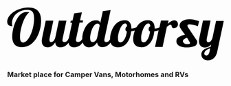 <svg xmlns="http://www.w3.org/2000/svg" viewBox="0 0 200 49.1" class='fastboot-logo'><path d="M19.5 0C9.5 0 0 6.5 0 13.3c0 3 1.9 4.1 4.9 4.1-.2-.4-.5-.9-.5-2.7C4.4 7 11.2 2.2 18.3 2.2c4.9 0 6.5 2.3 6.5 8.1 0 10.6-5.3 22.3-10.1 22.3-2.2 0-2.9-2-2.9-5.3 0-7.5 4.1-20 8.6-22.7-.9-.3-1.8-.4-2.5-.4-8.9 0-13.3 15-13.3 22.9 0 7.1 3.6 9.8 8.9 9.8C26 37 31.3 22 31.3 12.4c0-7.3-3-12.4-11.8-12.4zm138.2 15.6c0-1.9-1.2-3.7-3.4-3.7-2 0-4.1 1.5-6 3.3l.7-3.1h-7l-1.4 6.5c-1.4.6-2.7.9-3.9.9h-.5c0-5.1-2.1-7.7-6.3-7.7-5.1 0-8.5 3-10.6 6.7-1.4.6-2.9 1-4.1 1h-.5c-.1-5.1-2.1-7.7-6.3-7.7C98.4 12 95 23.6 95 29.2v.4c-.8 1.5-1.9 2.6-3.3 2.6s-2-.4-2-1.8c0-.4 0-.9.2-1.6l5.6-26.4-7.2 1-2.4 11.1c-.3-2.3-2.4-2.6-4-2.6-8.5 0-12.6 10.5-12.6 17.1v.3c-.9 1.7-2.3 2.8-3.8 2.8-1.4 0-2-.4-2-1.8 0-.4 0-.9.2-1.6L66.8 14h2.9l.4-2h-2.9L69 4.5l-7.2 1-1.5 6.7h-1.6l-.4 2h1.6L57 27.9c-.7 2.4-2.1 4.3-4 4.3-1.4 0-2-.4-2-1.8 0-.4.1-.9.2-1.6l3.5-16.6h-7l-3.3 15.7c-.7 2.4-2 4.3-3.9 4.3-1.1 0-1.5-.9-1.5-2 0-.4 0-.9.1-1.4l3.5-16.6h-7l-3.3 15.7c-.2 1.2-.4 2.3-.4 3.2 0 4.1 2.3 5.9 5.2 5.9 2.1 0 4.8-.6 7.2-4.6.3 3 2.1 4.6 4.8 4.6 2 0 5-.6 7.5-4.3.5 3 2.6 4.3 5.1 4.3 2 0 5.3-.6 8-4.5 1 3.3 3.5 4.5 6 4.5 3.5 0 5.8-2.3 7.3-4.5.4 2.8 2.2 4.3 4.8 4.3 2 0 5-.5 7.6-4.2 1.1 3.2 3.8 4.4 7.3 4.4 6 0 10.9-5.7 11.7-14.8 1.2-.2 2.4-.5 3.5-.9-1.1 2.9-1.6 5.9-1.6 8 0 5.6 3.3 7.7 7.8 7.7 6 0 11-5.7 11.7-14.8 1.4-.2 2.8-.6 4-1.1l-3.3 15.6h7l3.9-18.6c1.3-1.2 2.3-2 3.6-2 1.5 0 .1 3.1 2.8 3.1 2.7 0 3.9-1.8 3.9-3.6zM83.1 27.9c-.6 2.8-2.6 4.3-4.1 4.3-.9 0-2.4-.1-2.4-3.8 0-4.6 2.7-13.4 6.8-13.4 1.6 0 2 1.3 2 1.9l-2.3 11zm27.4-5.6c-.7 5.8-3.3 10.1-5.7 10.1-1.9 0-2.5-.7-2.5-4 0-4.8 3-13.5 6.5-13.5 1.2 0 1.8.7 1.9 2.7-.9.3-1.5 1.2-1.5 2.6 0 1 .3 1.8 1.3 2.1zm21.4 0c-.7 5.8-3.3 10.1-5.7 10.1-1.9 0-2.5-.7-2.5-4 0-4.8 3-13.5 6.5-13.5 1.2 0 1.8.7 1.9 2.7-.9.3-1.5 1.2-1.5 2.6 0 1 .3 1.8 1.3 2.1zm61-9.9l-3.3 15.7c-.7 2.4-2 4.3-3.9 4.3-1.1 0-1.5-1-1.5-2.2 0-.4.1-.8.1-1.2l3.5-16.9h-7l-3.3 16c-.2 1.2-.4 2.2-.4 3.2 0 4.1 2.3 5.9 5.2 5.9 1.7 0 3.9-.4 6-2.8l-.5 2.2c-4.7 1.4-8.5 2.8-8.5 7.3 0 3.2 2.8 5.3 5.8 5.3 3.2 0 7.4-1.3 8.9-8.3l6-28.4h-7.1zm-6 28.5c-.6 2.9-1.9 3.8-2.9 3.8-1.1 0-2-.9-2-1.6 0-2.6 2.3-4.1 5.4-5.1l-.5 2.9zm-19.6-25.1c2.7-.8 8.8 1.6 8.8 1.6l1.1-4.7c-11.2-4.1-15.6-.1-16.5.7-1.5 1.5-1.9 3.6-1.2 5 .8 1.9 4.5 6.5 4.7 6.8-1.9.5-7.2 2-7.8 4.9-1.9 8.9 15 7.9 18 4.9 1.1-1.2 1.5-3.2.6-4.6-1.2-1.8-5.7-8.4-7-10.5-.8-1.1-2.6-3.5-.7-4.1zm1.3 16.4c.8 1.6-.4 1.9-2.6 1.9-3.3-.1-6.5-3.9.1-5.9 1.2 2 2.3 3.7 2.5 4z"></path></svg>

### Market place for Camper Vans, Motorhomes and RVs
